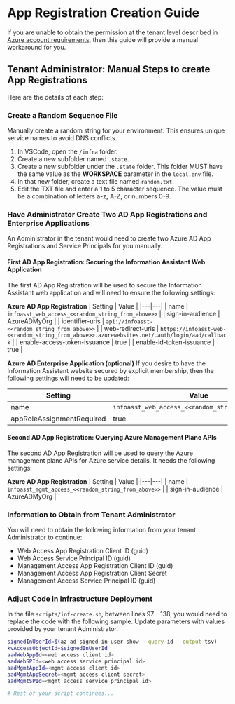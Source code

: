# App Registration Creation Guide

If you are unable to obtain the permission at the tenant level described in [Azure account requirements](https://github.com/microsoft/PubSec-Info-Assistant/tree/v1.0?tab=readme-ov-file#azure-account-requirements), then this guide will provide a manual workaround for you.

## Tenant Administrator: Manual Steps to create App Registrations

Here are the details of each step:

### Create a Random Sequence File
Manually create a random string for your environment. This ensures unique service names to avoid DNS conflicts.

1. In VSCode, open the `/infra` folder.
2. Create a new subfolder named `.state`.
3. Create a new subfolder under the `.state` folder. This folder MUST have the same value as the **WORKSPACE** parameter in the `local.env` file.
4. In that new folder, create a text file named `random.txt`.
5. Edit the TXT file and enter a 1 to 5 character sequence. The value must be a combination of letters a-z, A-Z, or numbers 0-9.

### Have Administrator Create Two AD App Registrations and Enterprise Applications
An Administrator in the tenant would need to create two Azure AD App Registrations and Service Principals for you manually.

#### First AD App Registration: Securing the Information Assistant Web Application
The first AD App Registration will be used to secure the Information Assistant web application and will need to ensure the following settings:

**Azure AD App Registration**
| Setting | Value |
|---|---|
| name | `infoasst_web_access_<<random_string_from_above>>` |
| sign-in-audience | AzureADMyOrg |
| identifier-uris | `api://infoasst-<<random_string_from_above>>` |
| web-redirect-uris | `https://infoasst-web-<<random_string_from_above>>.azurewebsites.net/.auth/login/aad/callback` |
| enable-access-token-issuance | true |
| enable-id-token-issuance | true |

**Azure AD Enterprise Application (optional)**
If you desire to have the Information Assistant website secured by explicit membership, then the following settings will need to be updated:

| Setting | Value |
|---|---|
| name | `infoasst_web_access_<<random_string_from_above>>` |
| appRoleAssignmentRequired | true |

#### Second AD App Registration: Querying Azure Management Plane APIs
The second AD App Registration will be used to query the Azure management plane APIs for Azure service details. It needs the following settings:

**Azure AD App Registration**
| Setting | Value |
|---|---|
| name | `infoasst_mgmt_access_<<random_string_from_above>>` |
| sign-in-audience | AzureADMyOrg |

### Information to Obtain from Tenant Administrator
You will need to obtain the following information from your tenant Administrator to continue:
- Web Access App Registration Client ID (guid)
- Web Access Service Principal ID (guid)
- Management Access App Registration Client ID (guid)
- Management Access App Registration Client Secret
- Management Access Service Principal ID (guid)

### Adjust Code in Infrastructure Deployment
In the file `scripts/inf-create.sh`, between lines 97 - 138, you would need to replace the code with the following sample. Update parameters with values provided by your tenant Administrator.

```bash
signedInUserId=$(az ad signed-in-user show --query id --output tsv)
kvAccessObjectId=$signedInUserId
aadWebAppId=<web access client id>
aadWebSPId=<web access service principal id>
aadMgmtAppId=<mgmt access client id>
aadMgmtAppSecret=<mgmt access client secret>
aadMgmtSPId=<mgmt access service principal id>

# Rest of your script continues...
